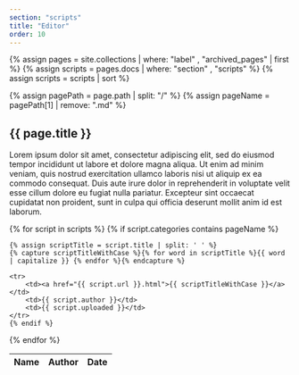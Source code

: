 ```yaml
---
section: "scripts"
title: "Editor"
order: 10
---
```


{% assign pages = site.collections | where: "label" , "archived_pages" | first %}
{% assign scripts = pages.docs | where: "section" , "scripts" %}
{% assign scripts = scripts | sort %}

{% assign pagePath = page.path | split: "/" %}
{% assign pageName = pagePath[1] | remove: ".md" %}

## {{ page.title }}

Lorem ipsum dolor sit amet, consectetur adipiscing elit, sed do eiusmod tempor incididunt ut labore et dolore magna aliqua. Ut enim ad minim veniam, quis nostrud exercitation ullamco laboris nisi ut aliquip ex ea commodo consequat. Duis aute irure dolor in reprehenderit in voluptate velit esse cillum dolore eu fugiat nulla pariatur. Excepteur sint occaecat cupidatat non proident, sunt in culpa qui officia deserunt mollit anim id est laborum.

<table class="table scripts">
<thead class="thead-dark">
    <tr>
        <th scope="col"><strong>Name</strong></th>
        <th scope="col"><strong>Author</strong></th>
        <th scope="col"><strong>Date</strong></th>
    </tr>
</thead>
<tbody>
{% for script in scripts %}
    {% if script.categories contains pageName %}
    
    {% assign scriptTitle = script.title | split: ' ' %}
    {% capture scriptTitleWithCase %}{% for word in scriptTitle %}{{ word | capitalize }} {% endfor %}{% endcapture %}
    
    <tr>
        <td><a href="{{ script.url }}.html">{{ scriptTitleWithCase }}</a></td>
        <td>{{ script.author }}</td>
        <td>{{ script.uploaded }}</td>
    </tr>
    {% endif %}
{% endfor %}
</tbody>
</table>